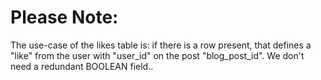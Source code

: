 # Please Note:
The use-case of the likes table is: if there is a row present, that defines a "like" from the user with "user_id" on the post "blog_post_id". We don't need a redundant BOOLEAN field..